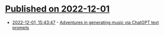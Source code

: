 # [Published on 2022-12-01](index.md)

* [2022-12-01, 15:43:47](https://lobste.rs/s/ek6f6b/adventures_generating_music_via_chatgpt) - [Adventures in generating music via ChatGPT text prompts](https://www.holovaty.com/writing/chatgpt-music-generation/)
